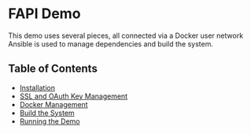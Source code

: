 # FAPI Demo
This demo uses several pieces, all connected via a Docker user network
Ansible is used to manage dependencies and build the system.


## Table of Contents

- [Installation](docs/installation.md)
- [SSL and OAuth Key Management](docs/ssl.md)
- [Docker Management](docs/docker.md)
- [Build the System](docs/build.md)
- [Running the Demo](docs/run_the_demo.md)

